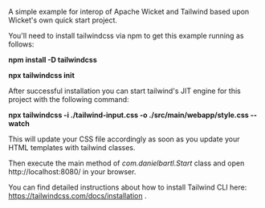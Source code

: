 A simple example for interop of Apache Wicket and Tailwind based upon Wicket's own quick start project.

You'll need to install tailwindcss via npm to get this example running as follows:

**npm install -D tailwindcss**

**npx tailwindcss init**

After successful installation you can start tailwind's JIT engine for this project with the following command:

**npx tailwindcss -i ./tailwind-input.css -o ./src/main/webapp/style.css --watch**

This will update your CSS file accordingly as soon as you update your HTML templates with tailwind classes.

Then execute the main method of *com.danielbartl.Start* class and open http://localhost:8080/ in your browser.

You can find detailed instructions about how to install Tailwind CLI here:
https://tailwindcss.com/docs/installation .

